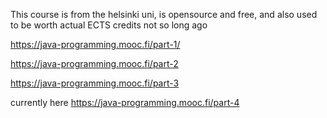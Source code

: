 This course is from the helsinki uni, is opensource and free, and also used to be worth actual ECTS credits not so long ago

https://java-programming.mooc.fi/part-1/

https://java-programming.mooc.fi/part-2

https://java-programming.mooc.fi/part-3

currently here https://java-programming.mooc.fi/part-4
